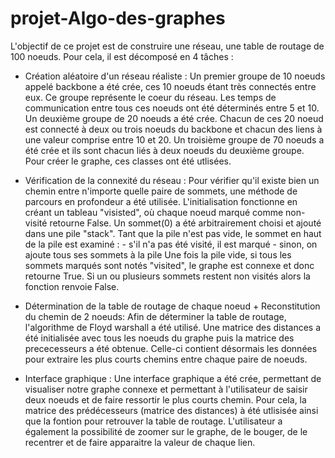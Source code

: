 # projet-Algo-des-graphes

L'objectif de ce projet est de construire une réseau, une table de routage de 100 noeuds. 
Pour cela, il est décomposé en 4 tâches : 

- Création aléatoire d'un réseau réaliste :
Un premier groupe de 10 noeuds appelé backbone a été crée, ces 10 noeuds étant très connectés entre eux. Ce groupe représente le coeur du réseau. Les temps de communication entre tous ces noeuds ont été déterminés entre 5 et 10. Un deuxième groupe de 20 noeuds a été crée. Chacun de ces 20 noeud est connecté à deux ou trois noeuds du backbone et chacun des liens à une valeur comprise entre 10 et 20. Un troisième groupe de 70 noeuds a été crée et ils sont chacun liés à deux noeuds du deuxième groupe.
Pour créer le graphe, ces classes ont été utlisées.

- Vérification de la connexité du réseau : 
    Pour vérifier qu'il existe bien un chemin entre n'importe quelle paire de sommets, une méthode de parcours en profondeur a été utilisée. L'initialisation fonctionne en créant un tableau "visisted", où chaque noeud marqué comme non-visité retourne False. Un sommet(0) a été arbitrairement choisi et ajouté dans une pile "stack". Tant que la pile n'est pas vide, le sommet en haut de la pile est examiné :
        - s'il n'a pas été visité, il est marqué
        - sinon, on ajoute tous ses sommets à la pile 
    Une fois la pile vide, si tous les sommets marqués sont notés "visited", le graphe est connexe et donc retourne True. Si un ou plusieurs sommets restent non visités alors la fonction renvoie False. 

- Détermination de la table de routage de chaque noeud + Reconstitution du chemin de 2 noeuds:
    Afin de déterminer la table de routage, l'algorithme de Floyd warshall a été utilisé. Une matrice des distances a été initialisée avec tous les noeuds du graphe puis la matrice des prececesseurs a été obtenue. Celle-ci contient désormais les données pour extraire les plus courts chemins entre chaque paire de noeuds.
    
- Interface graphique :
     Une interface graphique a été crée, permettant de visualiser notre graphe connexe et permettant à l'utilisateur de saisir deux noeuds et de faire ressortir le plus courts chemin. Pour cela, la matrice des prédécesseurs (matrice des distances) à été utlisisée ainsi que la fontion pour retrouver la table de routage. L'utilisateur a également la possibilité de zoomer sur le graphe, de le bouger, de le recentrer et de faire apparaitre la valeur de chaque lien.
